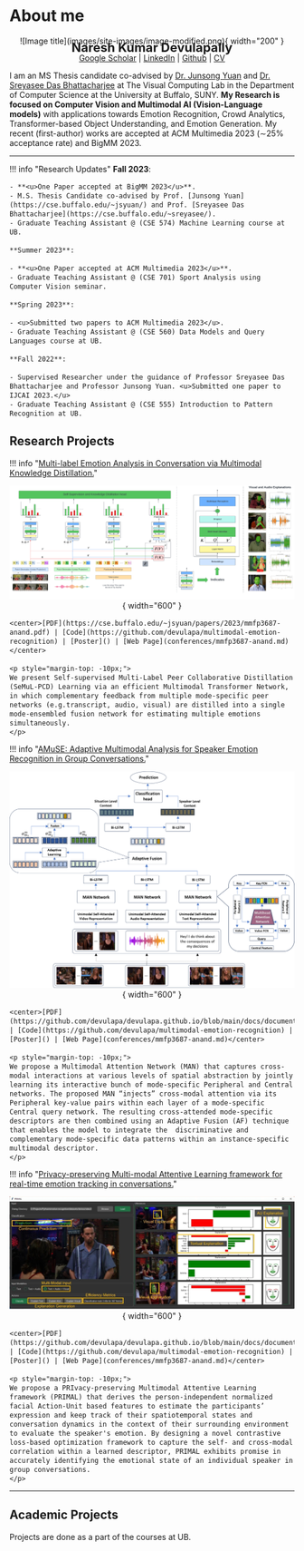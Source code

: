# About me

<figure markdown="1" style="margin:0 auto; text-align: center;">
![Image title](images/site-images/image-modified.png){ width="200" }
</figure>

<p style="text-align: center; margin-top:-10px; font-size: 22px;"><b>Naresh Kumar Devulapally</b></p>

<p style="text-align: center; margin-top:-25px;"><a href="https://scholar.google.com/citations?hl=en&user=20vLrzMAAAAJ" target = "_blank">Google Scholar</a> | <a href="https://www.linkedin.com/in/nareshdevulapally" target = "_blank">LinkedIn</a> | <a href="https://github.com/neuralnaresh" target = "_blank">Github</a> | <a href="https://github.com/devulapa/devulapa.github.io/blob/main/docs/documents/Research-CV.pdf" target = "_blank">CV</a></p>

I am an MS Thesis candidate co-advised by <a href="https://cse.buffalo.edu/~jsyuan/" target = "_blank">Dr. Junsong Yuan</a> and <a href="https://cse.buffalo.edu/~sreyasee/" target = "_blank">Dr. Sreyasee Das Bhattacharjee</a> at The Visual Computing Lab in the Department of Computer Science at the University at Buffalo, SUNY. **My Research is focused on Computer Vision and Multimodal AI (Vision-Language models)** with applications towards Emotion Recognition, Crowd Analytics, Transformer-based Object Understanding, and Emotion Generation. My recent (first-author) works are accepted at ACM Multimedia 2023 (∼25% acceptance rate) and BigMM 2023.

<hr/>

!!! info "Research Updates"
    <!-- <p style="text-align: center; margin-top:-5px; font-size: 18px;"><b>Research Updates</b></p> -->
    **Fall 2023**:

    - **<u>One Paper accepted at BigMM 2023</u>**.
    - M.S. Thesis Candidate co-advised by Prof. [Junsong Yuan](https://cse.buffalo.edu/~jsyuan/) and Prof. [Sreyasee Das Bhattacharjee](https://cse.buffalo.edu/~sreyasee/).
    - Graduate Teaching Assistant @ (CSE 574) Machine Learning course at UB.

    **Summer 2023**:

    - **<u>One Paper accepted at ACM Multimedia 2023</u>**.
    - Graduate Teaching Assistant @ (CSE 701) Sport Analysis using Computer Vision seminar.

    **Spring 2023**:

    - <u>Submitted two papers to ACM Multimedia 2023</u>.
    - Graduate Teaching Assistant @ (CSE 560) Data Models and Query Languages course at UB.

    **Fall 2022**:

    - Supervised Researcher under the guidance of Professor Sreyasee Das Bhattacharjee and Professor Junsong Yuan. <u>Submitted one paper to IJCAI 2023.</u>
    - Graduate Teaching Assistant @ (CSE 555) Introduction to Pattern Recognition at UB.

## Research Projects

<!-- <div>
<div style="float:center; margin-top:5px; padding-right: 18px">
<img src="../images/site-images/acm-prop.png" alt="Longtail boat in Thailand" width="500">

<p style="margin: 0; padding:0; text-align:center">| <a href= "#">GitHub</a> | <a href= "#">ArXiV</a> | <a href= "#">PDF</a> |</p>
</div> -->
!!! info "[Multi-label Emotion Analysis in Conversation via Multimodal Knowledge Distillation.](conferences/mmfp3687-anand.md)"
    <figure markdown="1" style="margin:0 auto; text-align: center;">
    ![Image title](images/conferences/acmmm.png){ width="600" }
    </figure>
    
    <center>[PDF](https://cse.buffalo.edu/~jsyuan/papers/2023/mmfp3687-anand.pdf) | [Code](https://github.com/devulapa/multimodal-emotion-recognition) | [Poster]() | [Web Page](conferences/mmfp3687-anand.md)</center>

    <p style="margin-top: -10px;">
    We present Self-supervised Multi-Label Peer Collaborative Distillation (SeMuL-PCD) Learning via an efficient Multimodal Transformer Network, in which complementary feedback from multiple mode-specific peer networks (e.g.transcript, audio, visual) are distilled into a single mode-ensembled fusion network for estimating multiple emotions simultaneously.
    </p>

!!! info "[AMuSE: Adaptive Multimodal Analysis for Speaker Emotion Recognition in Group Conversations.](conferences/mmfp3687-anand.md)"
    <figure markdown="1" style="margin:0 auto; text-align: center;">
    ![Image title](images/conferences/bigmm.png){ width="600" }
    </figure>
    
    <center>[PDF](https://github.com/devulapa/devulapa.github.io/blob/main/docs/documents/AMUSE.pdf) | [Code](https://github.com/devulapa/multimodal-emotion-recognition) | [Poster]() | [Web Page](conferences/mmfp3687-anand.md)</center>

    <p style="margin-top: -10px;">
    We propose a Multimodal Attention Network (MAN) that captures cross-modal interactions at various levels of spatial abstraction by jointly learning its interactive bunch of mode-specific Peripheral and Central networks. The proposed MAN “injects” cross-modal attention via its Peripheral key-value pairs within each layer of a mode-specific Central query network. The resulting cross-attended mode-specific descriptors are then combined using an Adaptive Fusion (AF) technique that enables the model to integrate the  discriminative and complementary mode-specific data patterns within an instance-specific multimodal descriptor.
    </p>

!!! info "[Privacy-preserving Multi-modal Attentive Learning framework for real-time emotion tracking in conversations.](conferences/mmfp3687-anand.md)"
    <figure markdown="1" style="margin:0 auto; text-align: center;">
    ![Image title](images/conferences/primal.PNG){ width="600" }
    </figure>
    
    <center>[PDF](https://github.com/devulapa/devulapa.github.io/blob/main/docs/documents/primal.pdf) | [Code](https://github.com/devulapa/multimodal-emotion-recognition) | [Poster]() | [Web Page](conferences/mmfp3687-anand.md)</center>

    <p style="margin-top: -10px;">
    We propose a PRIvacy-preserving Multimodal Attentive Learning framework (PRIMAL) that derives the person-independent normalized facial Action-Unit based features to estimate the participants’ expression and keep track of their spatiotemporal states and conversation dynamics in the context of their surrounding environment to evaluate the speaker's emotion. By designing a novel contrastive loss-based optimization framework to capture the self- and cross-modal correlation within a learned descriptor, PRIMAL exhibits promise in accurately identifying the emotional state of an individual speaker in group conversations.
    </p>
---
## Academic Projects

Projects are done as a part of the courses at UB.
